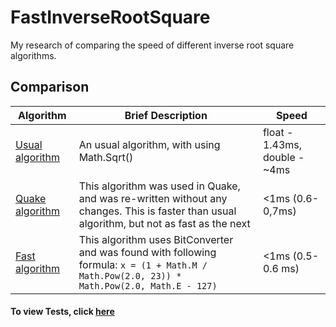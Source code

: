# FastInverseRootSquare
My research of comparing the speed of different inverse root square algorithms.
## Comparison
|Algorithm|Brief Description|Speed|
|---------|-----------------|-----|
|[Usual algorithm](FastInverseRootSquare/Program.cs)|An usual algorithm, with using Math.Sqrt()| float - 1.43ms, double - ~4ms|
|[Quake algorithm](FastInverseRootSquare/Program.cs)|This algorithm was used in Quake, and was re-written without any changes. This is faster than usual algorithm, but not as fast as the next| <1ms (0.6-0,7ms)|
|[Fast algorithm ](FastInverseRootSquare/Program.cs)|This algorithm uses BitConverter and was found with following formula: ```x = (1 + Math.M / Math.Pow(2.0, 23)) * Math.Pow(2.0, Math.E - 127) ```| <1ms (0.5-0.6 ms)|
#### To view Tests, click [**here**](FastInverseRootSquare.Tests/UnitTest1.cs)
